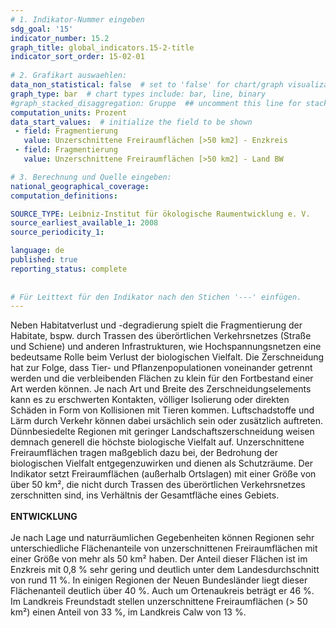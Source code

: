 ```yaml
---
# 1. Indikator-Nummer eingeben 
sdg_goal: '15'
indicator_number: 15.2
graph_title: global_indicators.15-2-title
indicator_sort_order: 15-02-01
 
# 2. Grafikart auswaehlen: 
data_non_statistical: false  # set to 'false' for chart/graph visualization 
graph_type: bar  # chart types include: bar, line, binary 
#graph_stacked_disaggregation: Gruppe  ## uncomment this line for stacked bars. eplace 'Geschlecht' with the field of aggregation. 
computation_units: Prozent 
data_start_values:  # initialize the field to be shown  
 - field: Fragmentierung 
   value: Unzerschnittene Freiraumflächen [>50 km2] - Enzkreis
 - field: Fragmentierung 
   value: Unzerschnittene Freiraumflächen [>50 km2] - Land BW

# 3. Berechnung und Quelle eingeben: 
national_geographical_coverage:
computation_definitions: 

SOURCE_TYPE: Leibniz-Institut für ökologische Raumentwicklung e. V.
source_earliest_available_1: 2008
source_periodicity_1: 

language: de   
published: true 
reporting_status: complete
 
 
# Für Leittext für den Indikator nach den Stichen '---' einfügen. 
---
```

Neben Habitatverlust und -degradierung spielt die Fragmentierung der Habitate, bspw. durch Trassen des überörtlichen Verkehrsnetzes (Straße und Schiene) und anderen Infrastrukturen, wie Hochspannungsnetzen eine bedeutsame Rolle beim Verlust der biologischen Vielfalt. Die Zerschneidung hat zur Folge, dass Tier- und Pflanzenpopulationen voneinander getrennt werden und die verbleibenden Flächen zu klein für den Fortbestand einer Art werden können. Je nach Art und Breite des Zerschneidungselements kann es zu erschwerten Kontakten, völliger Isolierung oder direkten Schäden in Form von Kollisionen mit Tieren kommen. Luftschadstoffe und Lärm durch Verkehr können dabei ursächlich sein oder zusätzlich auftreten. Dünnbesiedelte Regionen mit geringer Landschaftszerschneidung weisen demnach generell die höchste biologische Vielfalt auf. Unzerschnittene Freiraumflächen tragen maßgeblich dazu bei, der Bedrohung der biologischen Vielfalt entgegenzuwirken und dienen als Schutzräume. Der Indikator setzt Freiraumflächen (außerhalb Ortslagen) mit einer Größe von über 50 km², die nicht durch Trassen des überörtlichen Verkehrsnetzes zerschnitten sind, ins Verhältnis der Gesamtfläche eines Gebiets. <br>
<br>
**ENTWICKLUNG** <br>
<br>
Je nach Lage und naturräumlichen Gegebenheiten können Regionen sehr unterschiedliche Flächenanteile von unzerschnittenen Freiraumflächen mit einer Größe von mehr als 50 km² haben. Der Anteil dieser Flächen ist im Enzkreis mit 0,8 % sehr gering und deutlich unter dem Landesdurchschnitt von rund 11 %. In einigen Regionen der Neuen Bundesländer liegt dieser Flächenanteil deutlich über 40 %. Auch um Ortenaukreis beträgt er 46 %. Im Landkreis Freundstadt stellen unzerschnittene Freiraumflächen (> 50 km²) einen Anteil von 33 %, im Landkreis Calw von 13 %.
